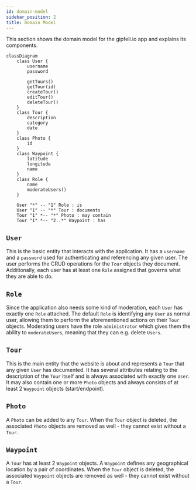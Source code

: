 ```yaml
---
id: domain-model
sidebar_position: 2
title: Domain Model
---
```


This section shows the domain model for the gipfeli.io app and explains its components.

```mermaid
classDiagram
    class User {
        username
        password
        
        getTours()
        getTour(id)
        createTour()
        editTour()
        deleteTour()
    }
    class Tour {
        description
        category
        date
    }
    class Photo {
        id
    }
    class Waypoint {
        latitude
        longitude
        name
    }
    class Role {
        name
        moderateUsers()
    }
    
    User "*" -- "1" Role : is
    User "1" -- "*" Tour : documents
    Tour "1" *-- "*" Photo : may contain
    Tour "1" *-- "2..*" Waypoint : has    
```

## `User`

This is the basic entity that interacts with the application. It has a `username` and a `password` used for
authenticating and referencing any given user. The user performs the CRUD operations for the `Tour` objects they
document. Additionally, each user has at least one `Role` assigned that governs what they are able to do.

## `Role`

Since the application also needs some kind of moderation, each `User` has exactly one `Role` attached. The
default `Role` is identifying any `User` as normal user, allowing them to perform the aforementioned actions on
their `Tour` objects. Moderating users have the role `administrator` which gives them the ability to `moderateUsers`,
meaning that they can e.g. delete `Users`.

## `Tour`

This is the main entity that the website is about and represents a `Tour` that any given `User` has documented. It has
several attributes relating to the description of the `Tour` itself and is always associated with exactly one `User`. It
may also contain one or more `Photo` objects and always consists of at least 2 `Waypoint` objects (start/endpoint).

## `Photo`

A `Photo` can be added to any `Tour`. When the `Tour` object is deleted, the associated `Photo` objects are removed as
well - they cannot exist without a `Tour`.

## `Waypoint`

A `Tour` has at least 2 `Waypoint` objects. A `Waypoint` defines any geographical location by a pair of coordinates.
When the `Tour` object is deleted, the associated `Waypoint` objects are removed as well - they cannot exist without
a `Tour`.

